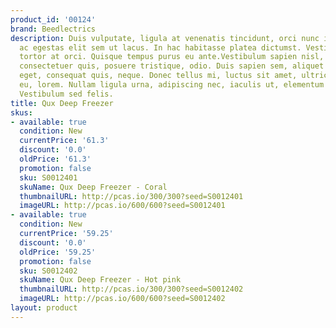 ```yaml
---
product_id: '00124'
brand: Beedlectrics
description: Duis vulputate, ligula at venenatis tincidunt, orci nunc interdum leo,
  ac egestas elit sem ut lacus. In hac habitasse platea dictumst. Vestibulum auctor
  tortor at orci. Quisque tempus purus eu ante.Vestibulum sapien nisl, ornare auctor,
  consectetuer quis, posuere tristique, odio. Duis sapien sem, aliquet nec, commodo
  eget, consequat quis, neque. Donec tellus mi, luctus sit amet, ultrices a, convallis
  eu, lorem. Nullam ligula urna, adipiscing nec, iaculis ut, elementum non, turpis.
  Vestibulum sed felis.
title: Qux Deep Freezer
skus:
- available: true
  condition: New
  currentPrice: '61.3'
  discount: '0.0'
  oldPrice: '61.3'
  promotion: false
  sku: S0012401
  skuName: Qux Deep Freezer - Coral
  thumbnailURL: http://pcas.io/300/300?seed=S0012401
  imageURL: http://pcas.io/600/600?seed=S0012401
- available: true
  condition: New
  currentPrice: '59.25'
  discount: '0.0'
  oldPrice: '59.25'
  promotion: false
  sku: S0012402
  skuName: Qux Deep Freezer - Hot pink
  thumbnailURL: http://pcas.io/300/300?seed=S0012402
  imageURL: http://pcas.io/600/600?seed=S0012402
layout: product
---
```

